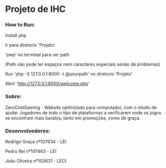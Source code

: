 # Projeto de IHC



### How to Run:

Install php

Ir para diretorio 'Projeto'

'pwp' no terminal para ver path

(Path não pode ter espaços nem caracteres especiais senão dá problemas)

Run 'php -S 127.0.0.1:8000 -t @yourpath' no diretorio 'Projeto'

Abrir 'http://127.0.0.1:8000/welcome.php'



### Sobre:

ZeroCostGaming - Website optimizado para computador,
com o intuito de ajudar Jogadores de todo o tipo de plataformas a verificarem onde os jogos se encontram mais baratos,
tanto em promoções, como de graça.



### Desenvolvedores:

Rodrigo Graça nº107634 - LEI

Pedro Rei nº107463 - LEI

João Oliveira nº102631 - LECI